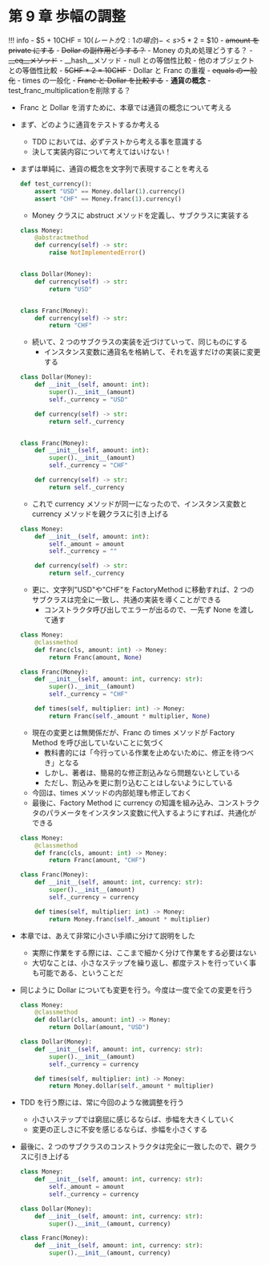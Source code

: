# 第 9 章 歩幅の調整

<!-- prettier-ignore -->
!!! info
    -   $5 + 10CHF = $10 (レートが 2:1 の場合)
    -   <s>$5 \* 2 = $10</s>
    -   <s>amount を private にする</s>
    -   <s>Dollar の副作用どうする？</s>
    -   Money の丸め処理どうする？
    -   <s>\_\_eq\_\_メソッド</s>
    -   \_\_hash\_\_メソッド
    -   null との等価性比較
    -   他のオブジェクトとの等価性比較
    -   <s>5CHF \* 2 = 10CHF</s>
    -   Dollar と Franc の重複
    -   <s>equals の一般化</s>
    -   times の一般化
    -   <s>Franc と Dollar を比較する</s>
    -   **通貨の概念**
    -  test_franc_multiplicationを削除する？

-   Franc と Dollar を消すために、本章では通貨の概念について考える
-   まず、どのように通貨をテストするか考える
    -   TDD においては、必ずテストから考える事を意識する
    -   決して実装内容について考えてはいけない！
-   まずは単純に、通貨の概念を文字列で表現することを考える

    ```python
    def test_currency():
        assert "USD" == Money.dollar(1).currency()
        assert "CHF" == Money.franc(1).currency()
    ```

    -   Money クラスに abstruct メソッドを定義し、サブクラスに実装する

    ```python
    class Money:
        @abstractmethod
        def currency(self) -> str:
            raise NotImplementedError()


    class Dollar(Money):
        def currency(self) -> str:
            return "USD"


    class Franc(Money):
        def currency(self) -> str:
            return "CHF"
    ```

    -   続いて、2 つのサブクラスの実装を近づけていって、同じものにする
        -   インスタンス変数に通貨名を格納して、それを返すだけの実装に変更する

    ```python
    class Dollar(Money):
        def __init__(self, amount: int):
            super().__init__(amount)
            self._currency = "USD"

        def currency(self) -> str:
            return self._currency


    class Franc(Money):
        def __init__(self, amount: int):
            super().__init__(amount)
            self._currency = "CHF"

        def currency(self) -> str:
            return self._currency
    ```

    -   これで currency メソッドが同一になったので、インスタンス変数と currency メソッドを親クラスに引き上げる

    ```python
    class Money:
        def __init__(self, amount: int):
            self._amount = amount
            self._currency = ""

        def currency(self) -> str:
            return self._currency
    ```

    -   更に、文字列"USD"や"CHF"を FactoryMethod に移動すれば、2 つのサブクラスは完全に一致し、共通の実装を導くことができる
        -   コンストラクタ呼び出しでエラーが出るので、一先ず None を渡して通す

    ```python
    class Money:
        @classmethod
        def franc(cls, amount: int) -> Money:
            return Franc(amount, None)

    class Franc(Money):
        def __init__(self, amount: int, currency: str):
            super().__init__(amount)
            self._currency = "CHF"

        def times(self, multiplier: int) -> Money:
            return Franc(self._amount * multiplier, None)
    ```

    -   現在の変更とは無関係だが、Franc の times メソッドが Factory Method を呼び出していないことに気づく
        -   教科書的には「今行っている作業を止めないために、修正を待つべき」となる
        -   しかし、著者は、簡易的な修正割込みなら問題ないとしている
        -   ただし、割込みを更に割り込むことはしないようにしている
    -   今回は、times メソッドの内部処理も修正しておく
    -   最後に、Factory Method に currency の知識を組み込み、コンストラクタのパラメータをインスタンス変数に代入するようにすれば、共通化ができる

    ```python
    class Money:
        @classmethod
        def franc(cls, amount: int) -> Money:
            return Franc(amount, "CHF")

    class Franc(Money):
        def __init__(self, amount: int, currency: str):
            super().__init__(amount)
            self._currency = currency

        def times(self, multiplier: int) -> Money:
            return Money.franc(self._amount * multiplier)
    ```

-   本章では、あえて非常に小さい手順に分けて説明をした
    -   実際に作業をする際には、ここまで細かく分けて作業をする必要はない
    -   大切なことは、小さなステップを繰り返し、都度テストを行っていく事も可能である、ということだ
-   同じように Dollar についても変更を行う。今度は一度で全ての変更を行う

    ```python
    class Money:
        @classmethod
        def dollar(cls, amount: int) -> Money:
            return Dollar(amount, "USD")

    class Dollar(Money):
        def __init__(self, amount: int, currency: str):
            super().__init__(amount)
            self._currency = currency

        def times(self, multiplier: int) -> Money:
            return Money.dollar(self._amount * multiplier)
    ```

-   TDD を行う際には、常に今回のような微調整を行う

    -   小さいステップでは窮屈に感じるならば、歩幅を大きくしていく
    -   変更の正しさに不安を感じるならば、歩幅を小さくする

-   最後に、2 つのサブクラスのコンストラクタは完全に一致したので、親クラスに引き上げる

    ```python
    class Money:
        def __init__(self, amount: int, currency: str):
            self._amount = amount
            self._currency = currency

    class Dollar(Money):
        def __init__(self, amount: int, currency: str):
            super().__init__(amount, currency)

    class Franc(Money):
        def __init__(self, amount: int, currency: str):
            super().__init__(amount, currency)
    ```
